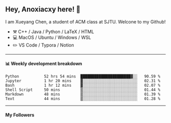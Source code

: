 <!--
**Anoxiacxy/Anoxiacxy** is a ✨ _special_ ✨ repository because its `README.md` (this file) appears on your GitHub profile.

Here are some ideas to get you started:

- 🔭 I’m currently working on ...
- 🌱 I’m currently learning ...
- 👯 I’m looking to collaborate on ...
- 🤔 I’m looking for help with ...
- 💬 Ask me about ...
- 📫 How to reach me: ...
- 😄 Pronouns: ...
- ⚡ Fun fact: ...
-->

## Hey, Anoxiacxy here! :wave:

I am Xueyang Chen, a student of ACM class at SJTU. Welcone to my Github!

-   :hammer_and_pick: C++ / Java / Python / LaTeX / HTML
-   :computer: MacOS / Ubuntu / Windows / WSL
-   :pencil2: VS Code / Typora / Notion



<!--
#### :sparkles: My followers
-->

<!--START_SECTION:top-followers-->
<!--END_SECTION:top-followers-->

---

#### :bar_chart: Weekly development breakdown

<!--START_SECTION:waka-->

```text
Python           52 hrs 54 mins  ██████████████████████▓░░   90.59 %
Jupyter          1 hr 20 mins    ▓░░░░░░░░░░░░░░░░░░░░░░░░   02.31 %
Bash             1 hr 12 mins    ▓░░░░░░░░░░░░░░░░░░░░░░░░   02.07 %
Shell Script     50 mins         ▒░░░░░░░░░░░░░░░░░░░░░░░░   01.44 %
Markdown         48 mins         ▒░░░░░░░░░░░░░░░░░░░░░░░░   01.39 %
Text             44 mins         ▒░░░░░░░░░░░░░░░░░░░░░░░░   01.28 %
```

<!--END_SECTION:waka-->

---

#### My Followers
<!--START_SECTION:top-followers-->
<!--END_SECTION:top-followers-->
